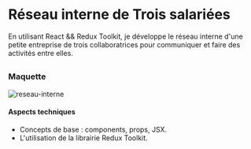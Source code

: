 # Réseau interne de Trois salariées 
En utilisant React && Redux Toolkit, je développe le réseau interne d'une petite entreprise de trois collaboratrices pour communiquer et faire des activités entre elles.
##

 ### Maquette
![reseau-interne](https://github.com/Soulman2131/reseau-interne/assets/109850920/30890ec5-0093-4bb5-9252-7b44b78578ae)

#### Aspects techniques
- Concepts de base : components, props, JSX.
- L'utilisation de la librairie Redux Toolkit.

